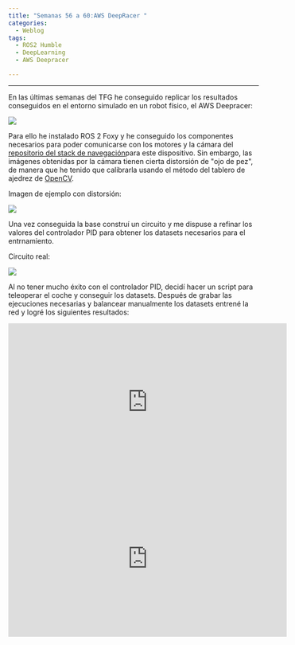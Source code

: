 ```yaml
---
title: "Semanas 56 a 60:AWS DeepRacer "
categories:
  - Weblog
tags:
  - ROS2 Humble
  - DeepLearning
  - AWS Deepracer

---
```


---

En las últimas semanas del TFG he conseguido replicar los resultados conseguidos en el entorno simulado en un robot físico, el AWS Deepracer:

![](/2022-tfg-alejandro-moncalvillo/images/deepracer.png)



Para ello he instalado ROS 2 Foxy y he conseguido los componentes necesarios para poder comunicarse con los motores y la cámara del [repositorio del stack de navegación](https://github.com/aws-deepracer/aws-deepracer)para este dispositivo. Sin embargo, las imágenes obtenidas por la cámara tienen cierta distorsión de "ojo de pez", de manera que he tenido que calibrarla usando el método del tablero de ajedrez de [OpenCV](https://docs.opencv.org/4.x/dc/dbb/tutorial_py_calibration.html).

Imagen de ejemplo con distorsión:

![](/2022-tfg-alejandro-moncalvillo/images/calibracion.jpg)




Una vez conseguida la base construí un circuito y me dispuse a refinar los valores del controlador PID para obtener los datasets necesarios para el entrnamiento.

Circuito real:

![](/2022-tfg-alejandro-moncalvillo/images/circuit_deepracer.jpeg)



Al no tener mucho éxito con el controlador PID, decidí hacer un script para teleoperar el coche y conseguir los datasets. Después de grabar las ejecuciones necesarias y balancear manualmente los datasets entrené la red y logré los siguientes resultados:


<iframe width="560" height="315" 
src="https://www.youtube.com/embed/x38dDHj7Stc"  
frameborder="0"  
allow="accelerometer; autoplay; encrypted-media; gyroscope; picture-in-picture"  
allowfullscreen></iframe> 

<iframe width="560" height="315" 
src="https://www.youtube.com/embed/mD92hULPoc8"  
frameborder="0"  
allow="accelerometer; autoplay; encrypted-media; gyroscope; picture-in-picture"  
allowfullscreen></iframe> 
